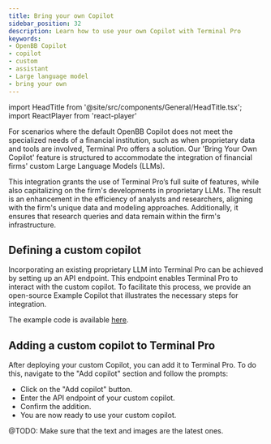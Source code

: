 ```yaml
---
title: Bring your own Copilot
sidebar_position: 32
description: Learn how to use your own Copilot with Terminal Pro
keywords:
- OpenBB Copilot
- copilot
- custom
- assistant
- Large language model
- bring your own
---
```


import HeadTitle from '@site/src/components/General/HeadTitle.tsx';
import ReactPlayer from 'react-player'

<HeadTitle title="Bring your own Copilot | OpenBB Terminal Pro Docs" />

For scenarios where the default OpenBB Copilot does not meet the specialized
needs of a financial institution, such as when proprietary data and tools are
involved, Terminal Pro offers a solution. Our 'Bring Your Own Copilot' feature
is structured to accommodate the integration of financial firms' custom Large
Language Models (LLMs).

This integration grants the use of Terminal Pro’s full suite of features, while
also capitalizing on the firm's developments in proprietary LLMs. The result is
an enhancement in the efficiency of analysts and researchers, aligning with the
firm's unique data and modeling approaches. Additionally, it ensures that
research queries and data remain within the firm's infrastructure.

## Defining a custom copilot
Incorporating an existing proprietary LLM into Terminal Pro can be achieved by
setting up an API endpoint. This endpoint enables Terminal Pro to interact with
the custom copilot. To facilitate this process, we provide an open-source
Example Copilot that illustrates the necessary steps for integration. 

The example code is available [here](https://github.com/OpenBB-finance/copilot-for-terminal-pro).

## Adding a custom copilot to Terminal Pro

<ReactPlayer width="70%" height="100%" playing loop muted='true' volume='0' url='https://github.com/OpenBB-finance/OpenBBTerminal/assets/14093308/15d2d827-715e-42f3-be62-b3c7f8b26fda' />

After deploying your custom Copilot, you can add it to Terminal Pro.  To do
this, navigate to the "Add copilot" section and follow the prompts:

- Click on the "Add copilot" button.
- Enter the API endpoint of your custom copilot.
- Confirm the addition.
- You are now ready to use your custom copilot. 

@TODO: Make sure that the text and images are the latest ones.

